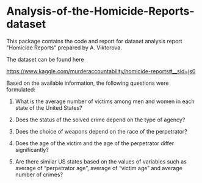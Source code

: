 # Analysis-of-the-Homicide-Reports-dataset
This package contains the code and report for dataset analysis report "Homicide Reports" prepared by A. Viktorova.

The dataset can be found here

https://www.kaggle.com/murderaccountability/homicide-reports#__sid=js0


Based on the available information, the following questions were formulated:

1. What is the average number of victims among men and women in each state of the United States?

2. Does the status of the solved crime depend on the type of agency?

3. Does the choice of weapons depend on the race of the perpetrator?

4. Does the age of the victim and the age of the perpetrator differ significantly?

5. Are there similar US states based on the values of variables such as average of “perpetrator age”, average of “victim age” and average number of crimes?
